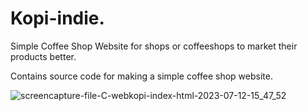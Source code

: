 # Kopi-indie.

Simple Coffee Shop Website for shops or coffeeshops to market their products better.

Contains source code for making a simple coffee shop website.


![screencapture-file-C-webkopi-index-html-2023-07-12-15_47_52](https://github.com/dinarrahman30/Kopi-indie./assets/68122380/f81a5928-954f-44c4-ab66-3a481ebc52b2)
